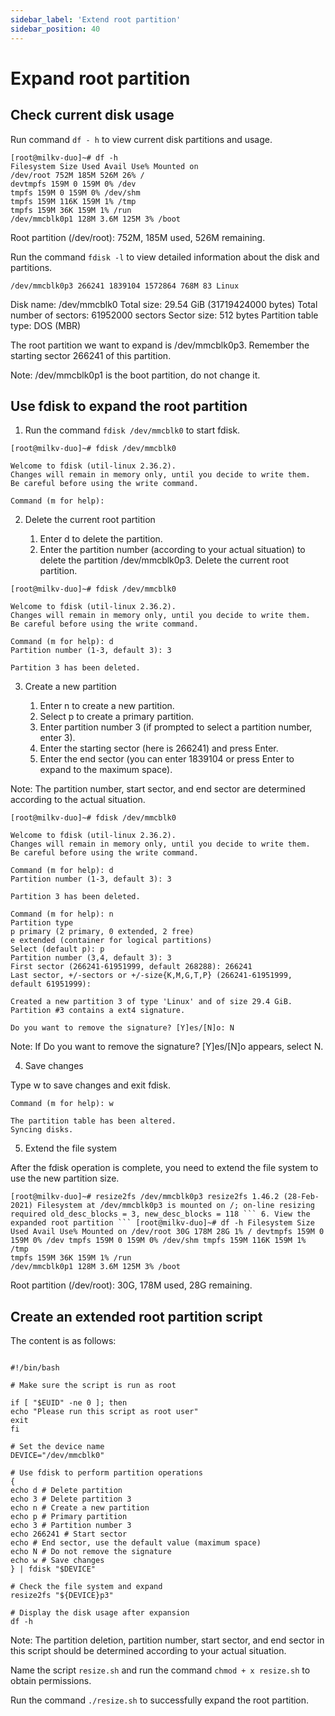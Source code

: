 ```yaml
---
sidebar_label: 'Extend root partition'
sidebar_position: 40
---
```


# Expand root partition

## Check current disk usage

Run command ` df - h ` to view current disk partitions and usage.

```
[root@milkv-duo]~# df -h
Filesystem Size Used Avail Use% Mounted on
/dev/root 752M 185M 526M 26% /
devtmpfs 159M 0 159M 0% /dev
tmpfs 159M 0 159M 0% /dev/shm
tmpfs 159M 116K 159M 1% /tmp
tmpfs 159M 36K 159M 1% /run
/dev/mmcblk0p1 128M 3.6M 125M 3% /boot
```
Root partition (/dev/root): 752M, 185M used, 526M remaining.

Run the command ` fdisk -l ` to view detailed information about the disk and partitions.

``` [root@milkv-duo]~# fdisk -l Disk /dev/mmcblk0: 29.54 GiB, 31719424000 bytes, 61952000 sectors Units: sectors of 1 * 512 = 512 bytes Sector size (logical/physical): 512 bytes / 512 bytes I/O size (minimum/optimal): 512 bytes / 512 bytes Disklabel type: dos Disk identifier: 0x00000000 Device Boot Start End Sectors Size Id Type /dev/mmcblk0p1 * 1 262144 262144 128M c W95 FAT32 (LBA) /dev/mmcblk0p2 262145 266240 4096 2M 0 Empty
/dev/mmcblk0p3 266241 1839104 1572864 768M 83 Linux
```
Disk name: /dev/mmcblk0
Total size: 29.54 GiB (31719424000 bytes)
Total number of sectors: 61952000 sectors
Sector size: 512 bytes
Partition table type: DOS (MBR)

The root partition we want to expand is /dev/mmcblk0p3. Remember the starting sector 266241 of this partition.

Note: /dev/mmcblk0p1 is the boot partition, do not change it.
## Use fdisk to expand the root partition

1. Run the command `fdisk /dev/mmcblk0` to start fdisk.
```
[root@milkv-duo]~# fdisk /dev/mmcblk0

Welcome to fdisk (util-linux 2.36.2).
Changes will remain in memory only, until you decide to write them.
Be careful before using the write command.

Command (m for help):
```
2. Delete the current root partition

     1. Enter d to delete the partition.
     2. Enter the partition number (according to your actual situation) to delete the partition /dev/mmcblk0p3. Delete the current root partition.

```
[root@milkv-duo]~# fdisk /dev/mmcblk0

Welcome to fdisk (util-linux 2.36.2).
Changes will remain in memory only, until you decide to write them.
Be careful before using the write command.

Command (m for help): d
Partition number (1-3, default 3): 3

Partition 3 has been deleted.
```
3. Create a new partition

     1. Enter n to create a new partition.
     2. Select p to create a primary partition.
     3. Enter partition number 3 (if prompted to select a partition number, enter 3).
     4. Enter the starting sector (here is 266241) and press Enter.
     5. Enter the end sector (you can enter 1839104 or press Enter to expand to the maximum space).

Note: The partition number, start sector, and end sector are determined according to the actual situation.

```
[root@milkv-duo]~# fdisk /dev/mmcblk0

Welcome to fdisk (util-linux 2.36.2).
Changes will remain in memory only, until you decide to write them.
Be careful before using the write command.

Command (m for help): d
Partition number (1-3, default 3): 3

Partition 3 has been deleted.

Command (m for help): n
Partition type
p primary (2 primary, 0 extended, 2 free)
e extended (container for logical partitions)
Select (default p): p
Partition number (3,4, default 3): 3
First sector (266241-61951999, default 268288): 266241
Last sector, +/-sectors or +/-size{K,M,G,T,P} (266241-61951999, default 61951999):

Created a new partition 3 of type 'Linux' and of size 29.4 GiB.
Partition #3 contains a ext4 signature.

Do you want to remove the signature? [Y]es/[N]o: N

```
Note: If Do you want to remove the signature? [Y]es/[N]o appears, select N.

4. Save changes

Type w to save changes and exit fdisk.
```
Command (m for help): w

The partition table has been altered.
Syncing disks.
```

5. Extend the file system

After the fdisk operation is complete, you need to extend the file system to use the new partition size.

```
[root@milkv-duo]~# resize2fs /dev/mmcblk0p3 resize2fs 1.46.2 (28-Feb-2021) Filesystem at /dev/mmcblk0p3 is mounted on /; on-line resizing required old_desc_blocks = 3, new_desc_blocks = 118 ``` 6. View the expanded root partition ``` [root@milkv-duo]~# df -h Filesystem Size Used Avail Use% Mounted on /dev/root 30G 178M 28G 1% / devtmpfs 159M 0 159M 0% /dev tmpfs 159M 0 159M 0% /dev/shm tmpfs 159M 116K 159M 1% /tmp
tmpfs 159M 36K 159M 1% /run
/dev/mmcblk0p1 128M 3.6M 125M 3% /boot
```
Root partition (/dev/root): 30G, 178M used, 28G remaining.

## Create an extended root partition script

The content is as follows:

```

#!/bin/bash

# Make sure the script is run as root

if [ "$EUID" -ne 0 ]; then
echo "Please run this script as root user"
exit
fi

# Set the device name
DEVICE="/dev/mmcblk0"

# Use fdisk to perform partition operations
{
echo d # Delete partition
echo 3 # Delete partition 3
echo n # Create a new partition
echo p # Primary partition
echo 3 # Partition number 3
echo 266241 # Start sector
echo # End sector, use the default value (maximum space)
echo N # Do not remove the signature
echo w # Save changes
} | fdisk "$DEVICE"

# Check the file system and expand
resize2fs "${DEVICE}p3"

# Display the disk usage after expansion
df -h

```
Note: The partition deletion, partition number, start sector, and end sector in this script should be determined according to your actual situation.

Name the script `resize.sh` and run the command `chmod + x resize.sh` to obtain permissions.

Run the command `./resize.sh` to successfully expand the root partition.